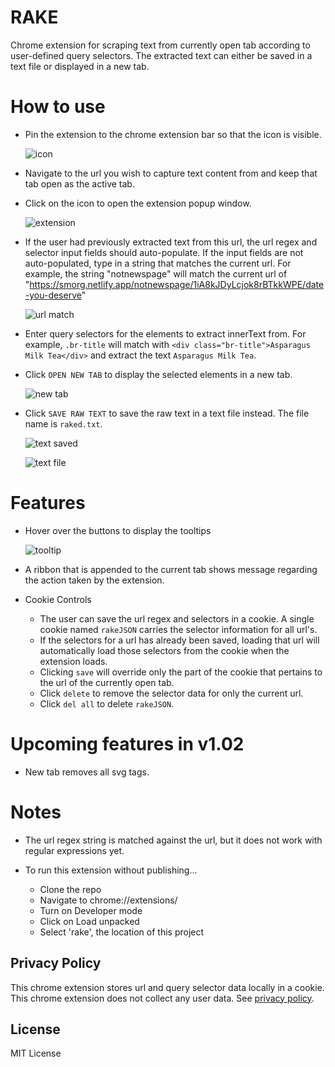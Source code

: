 # RAKE

Chrome extension for scraping text from currently open tab according to user-defined query selectors. The extracted text can either be saved in a text file or displayed in a new tab.

# How to use

- Pin the extension to the chrome extension bar so that the icon is visible.

  ![icon](images/extension-icon.png)

- Navigate to the url you wish to capture text content from and keep that tab open as the active tab.

- Click on the icon to open the extension popup window.

  ![extension](images/rake-extension.png)

- If the user had previously extracted text from this url, the url regex and selector input fields should auto-populate. If the input fields are not auto-populated, type in a string that matches the current url. For example, the string "notnewspage" will match the current url of "https://smorg.netlify.app/notnewspage/1iA8kJDyLcjok8rBTkkWPE/date-you-deserve"

  ![url match](images/url-match.png)

- Enter query selectors for the elements to extract innerText from. For example, `.br-title` will match with `<div class="br-title">Asparagus Milk Tea</div>` and extract the text `Asparagus Milk Tea`.

- Click `OPEN NEW TAB` to display the selected elements in a new tab.

  ![new tab](images/new-tab.png)

- Click `SAVE RAW TEXT` to save the raw text in a text file instead. The file name is `raked.txt`.

  ![text saved](images/text-saved.png)

  ![text file](images/text-file.png)

# Features

- Hover over the buttons to display the tooltips

  ![tooltip](images/tooltip.png)

- A ribbon that is appended to the current tab shows message regarding the action taken by the extension.

- Cookie Controls
  - The user can save the url regex and selectors in a cookie. A single cookie named `rakeJSON` carries the selector information for all url's.
  - If the selectors for a url has already been saved, loading that url will automatically load those selectors from the cookie when the extension loads.
  - Clicking `save` will override only the part of the cookie that pertains to the url of the currently open tab.
  - Click `delete` to remove the selector data for only the current url.
  - Click `del all` to delete `rakeJSON`.

# Upcoming features in v1.02

- New tab removes all svg tags.

# Notes

- The url regex string is matched against the url, but it does not work with regular expressions yet.

- To run this extension without publishing...
  - Clone the repo
  - Navigate to chrome://extensions/
  - Turn on Developer mode
  - Click on Load unpacked
  - Select 'rake', the location of this project

## Privacy Policy

This chrome extension stores url and query selector data locally in a cookie. This chrome extension does not collect any user data. See [privacy policy](https://www.freeprivacypolicy.com/live/e57e694f-b71e-430e-8e04-5268a7bcd780).

## License

MIT License
